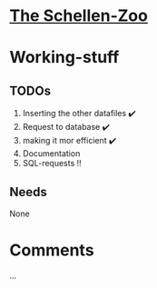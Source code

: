 <h1>  <u><b>The Schellen-Zoo</b></u> </h1>

#          Working-stuff
## TODOs
1. Inserting the other datafiles ✔️
2. Request to database ✔️
3. making it mor efficient ✔️
4. Documentation
5. SQL-requests !!

## Needs
None  
# <b>  Comments  </b>
...
